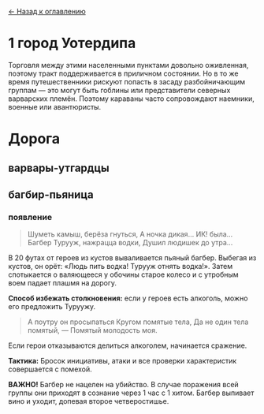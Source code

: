 [← Назад к оглавлению](README.md)

# 1 город Уотердипа
Торговля между этими населенными пунктами довольно оживленная, поэтому тракт поддерживается в приличном состоянии.
Но в то же время путешественники рискуют попасть в засаду разбойничающим группам — это могут быть гоблины или представители северных варварских племён.
Поэтому караваны часто сопровождают наемники, военные или авантюристы.

# Дорога

## варвары-утгардцы

## багбир-пьяница
### появление
> Шуметь камыш, берёза гнуться,
> А ночка дикая… ИК! была…
> Багбер Турууж, нажрацца водки,
> Душил людишек до утра…

В 20 футах от героев из кустов вываливается пьяный багбер. Выбегая из кустов, он орёт: «Людь пить водка! Турууж отнять водка!». Затем спотыкается о валяющееся у обочины старое колесо и с утробным воем падает плашмя на дорогу.

**Способ избежать столкновения:** если у героев есть алкоголь, можно его предложить Туруужу.

> А поутру он просыпаться
> Кругом помятые тела,
> Да не один тела помятый, —
> Помятый молодость моя.

Если герои отказываются делиться алкоголем, начинается сражение.

**Тактика:** Бросок инициативы, атаки и все проверки характеристик совершается с помехой.

**ВАЖНО!** Багбер не нацелен на убийство. В случае поражения всей группы они приходят в сознание через 1 час с 1 хитом. Багбер выпивает вино и уходит, допевая второе четверостишье.
